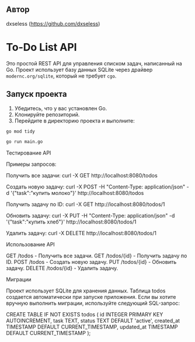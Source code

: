 ## Автор

dxseless (https://github.com/dxseless)

# To-Do List API

Это простой REST API для управления списком задач, написанный на Go. Проект использует базу данных SQLite через драйвер `modernc.org/sqlite`, который не требует `cgo`.

## Запуск проекта

1. Убедитесь, что у вас установлен Go.
2. Клонируйте репозиторий.
3. Перейдите в директорию проекта и выполните:

```bash
go mod tidy
```

```bash
go run main.go
```

Тестирование API

Примеры запросов:

Получить все задачи:
curl -X GET http://localhost:8080/todos

Создать новую задачу:
curl -X POST -H "Content-Type: application/json" -d '{"task":"купить молоко"}' http://localhost:8080/todos

Получить задачу по ID:
curl -X GET http://localhost:8080/todos/1

Обновить задачу:
curl -X PUT -H "Content-Type: application/json" -d '{"task":"купить хлеб"}' http://localhost:8080/todos/1

Удалить задачу:
curl -X DELETE http://localhost:8080/todos/1

Использование API

GET /todos - Получить все задачи.
GET /todos/{id} - Получить задачу по ID.
POST /todos - Создать новую задачу.
PUT /todos/{id} - Обновить задачу.
DELETE /todos/{id} - Удалить задачу.

Миграции

Проект использует SQLite для хранения данных. Таблица todos создается автоматически при запуске приложения. Если вы хотите вручную выполнить миграции, используйте следующий SQL-запрос:

CREATE TABLE IF NOT EXISTS todos (
id INTEGER PRIMARY KEY AUTOINCREMENT,
task TEXT,
status TEXT DEFAULT 'active',
created_at TIMESTAMP DEFAULT CURRENT_TIMESTAMP,
updated_at TIMESTAMP DEFAULT CURRENT_TIMESTAMP
);
